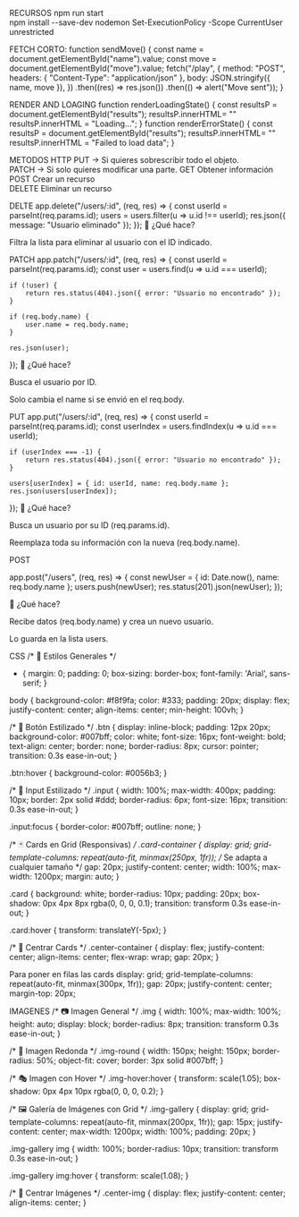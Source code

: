 RECURSOS
npm run start     
    npm install --save-dev nodemon
    Set-ExecutionPolicy -Scope CurrentUser unrestricted

FETCH CORTO:
function sendMove() {
  const name = document.getElementById("name").value;
  const move = document.getElementById("move").value;
  fetch("/play", {
    method: "POST",
    headers: { "Content-Type": "application/json" },
    body: JSON.stringify({ name, move }),
  })
    .then((res) => res.json())
    .then(() => alert("Move sent"));
}

RENDER AND LOAGING 
function renderLoadingState() {
  const resultsP = document.getElementById("results");
  resultsP.innerHTML= ""
  resultsP.innerHTML = "Loading...";
}
function renderErrorState() {
  const resultsP = document.getElementById("results");
  resultsP.innerHTML= ""
  resultsP.innerHTML = "Failed to load data";
}


METODOS HTTP
 PUT → Si quieres sobrescribir todo el objeto.      
     PATCH → Si solo quieres modificar una parte.
     GET	Obtener información	   
POST	Crear un recurso		    
DELETE	Eliminar un recurso     




DELTE
app.delete("/users/:id", (req, res) => {
    const userId = parseInt(req.params.id);
    users = users.filter(u => u.id !== userId);
    res.json({ message: "Usuario eliminado" });
});
📝 ¿Qué hace?

Filtra la lista para eliminar al usuario con el ID indicado.




PATCH
app.patch("/users/:id", (req, res) => {
    const userId = parseInt(req.params.id);
    const user = users.find(u => u.id === userId);

    if (!user) {
        return res.status(404).json({ error: "Usuario no encontrado" });
    }

    if (req.body.name) {
        user.name = req.body.name;
    }

    res.json(user);
});
📝 ¿Qué hace?

Busca el usuario por ID.

Solo cambia el name si se envió en el req.body.



PUT
app.put("/users/:id", (req, res) => {
    const userId = parseInt(req.params.id);
    const userIndex = users.findIndex(u => u.id === userId);

    if (userIndex === -1) {
        return res.status(404).json({ error: "Usuario no encontrado" });
    }

    users[userIndex] = { id: userId, name: req.body.name };
    res.json(users[userIndex]);
});
📝 ¿Qué hace?

Busca un usuario por su ID (req.params.id).

Reemplaza toda su información con la nueva (req.body.name).


POST

app.post("/users", (req, res) => {
    const newUser = { id: Date.now(), name: req.body.name };
    users.push(newUser);
    res.status(201).json(newUser);
});


📝 ¿Qué hace?

Recibe datos (req.body.name) y crea un nuevo usuario.

Lo guarda en la lista users.




CSS 
/* 🌟 Estilos Generales */
* {
  margin: 0;
  padding: 0;
  box-sizing: border-box;
  font-family: 'Arial', sans-serif;
}

body {
  background-color: #f8f9fa;
  color: #333;
  padding: 20px;
  display: flex;
  justify-content: center;
  align-items: center;
  min-height: 100vh;
}

/* 🔘 Botón Estilizado */
.btn {
  display: inline-block;
  padding: 12px 20px;
  background-color: #007bff;
  color: white;
  font-size: 16px;
  font-weight: bold;
  text-align: center;
  border: none;
  border-radius: 8px;
  cursor: pointer;
  transition: 0.3s ease-in-out;
}

.btn:hover {
  background-color: #0056b3;
}

/* 🔲 Input Estilizado */
.input {
  width: 100%;
  max-width: 400px;
  padding: 10px;
  border: 2px solid #ddd;
  border-radius: 6px;
  font-size: 16px;
  transition: 0.3s ease-in-out;
}

.input:focus {
  border-color: #007bff;
  outline: none;
}

/* 🃏 Cards en Grid (Responsivas) */
.card-container {
  display: grid;
  grid-template-columns: repeat(auto-fit, minmax(250px, 1fr)); /* Se adapta a cualquier tamaño */
  gap: 20px;
  justify-content: center;
  width: 100%;
  max-width: 1200px;
  margin: auto;
}

.card {
  background: white;
  border-radius: 10px;
  padding: 20px;
  box-shadow: 0px 4px 8px rgba(0, 0, 0, 0.1);
  transition: transform 0.3s ease-in-out;
}

.card:hover {
  transform: translateY(-5px);
}

/* 🎯 Centrar Cards */
.center-container {
  display: flex;
  justify-content: center;
  align-items: center;
  flex-wrap: wrap;
  gap: 20px;
}

Para poner en filas las cards
    display: grid;
    grid-template-columns: repeat(auto-fit, minmax(300px, 1fr));
    gap: 20px;
    justify-content: center;
    margin-top: 20px;

IMAGENES 
/* 📷 Imagen General */
.img {
  width: 100%;
  max-width: 100%;
  height: auto;
  display: block;
  border-radius: 8px;
  transition: transform 0.3s ease-in-out;
}

/* 🔵 Imagen Redonda */
.img-round {
  width: 150px;
  height: 150px;
  border-radius: 50%;
  object-fit: cover;
  border: 3px solid #007bff;
}

/* 🎭 Imagen con Hover */
.img-hover:hover {
  transform: scale(1.05);
  box-shadow: 0px 4px 10px rgba(0, 0, 0, 0.2);
}

/* 🖼️ Galería de Imágenes con Grid */
.img-gallery {
  display: grid;
  grid-template-columns: repeat(auto-fit, minmax(200px, 1fr));
  gap: 15px;
  justify-content: center;
  max-width: 1200px;
  width: 100%;
  padding: 20px;
}

.img-gallery img {
  width: 100%;
  border-radius: 10px;
  transition: transform 0.3s ease-in-out;
}

.img-gallery img:hover {
  transform: scale(1.08);
}

/* 🎯 Centrar Imágenes */
.center-img {
  display: flex;
  justify-content: center;
  align-items: center;
}
